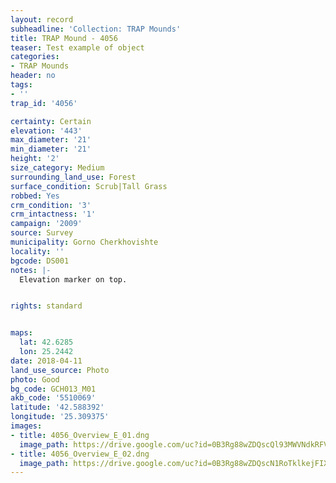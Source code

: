 ```yaml
---
layout: record
subheadline: 'Collection: TRAP Mounds'
title: TRAP Mound - 4056
teaser: Test example of object
categories:
- TRAP Mounds
header: no
tags:
- ''
trap_id: '4056'

certainty: Certain
elevation: '443'
max_diameter: '21'
min_diameter: '21'
height: '2'
size_category: Medium
surrounding_land_use: Forest
surface_condition: Scrub|Tall Grass
robbed: Yes
crm_condition: '3'
crm_intactness: '1'
campaign: '2009'
source: Survey
municipality: Gorno Cherkhovishte
locality: ''
bgcode: DS001
notes: |-
  Elevation marker on top.


rights: standard


maps:
  lat: 42.6285
  lon: 25.2442
date: 2018-04-11
land_use_source: Photo
photo: Good
bg_code: GCH013_М01
akb_code: '5510069'
latitude: '42.588392'
longitude: '25.309375'
images:
- title: 4056_Overview_E_01.dng
  image_path: https://drive.google.com/uc?id=0B3Rg88wZDQscQl93MWVNdkRFVDQ
- title: 4056_Overview_E_02.dng
  image_path: https://drive.google.com/uc?id=0B3Rg88wZDQscN1RoTklkejFIXzA
---
```

